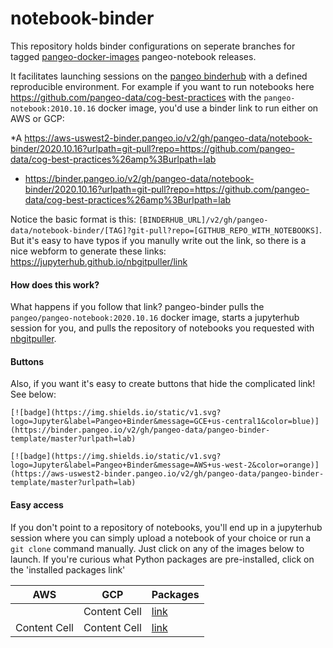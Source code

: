 # notebook-binder

This repository holds binder configurations on seperate branches for tagged [pangeo-docker-images](https://github.com/pangeo-data/pangeo-docker-images/releases) pangeo-notebook releases.

It facilitates launching sessions on the [pangeo binderhub](https://github.com/pangeo-data/pangeo-binder) with a defined reproducible environment. For example if you want to run notebooks here https://github.com/pangeo-data/cog-best-practices with the `pangeo-notebook:2010.10.16` docker image, you'd use a  binder link to run either on AWS or GCP:

 *A https://aws-uswest2-binder.pangeo.io/v2/gh/pangeo-data/notebook-binder/2020.10.16?urlpath=git-pull?repo=https://github.com/pangeo-data/cog-best-practices%26amp%3Burlpath=lab

 * https://binder.pangeo.io/v2/gh/pangeo-data/notebook-binder/2020.10.16?urlpath=git-pull?repo=https://github.com/pangeo-data/cog-best-practices%26amp%3Burlpath=lab


Notice the basic format is this: `[BINDERHUB_URL]/v2/gh/pangeo-data/notebook-binder/[TAG]?git-pull?repo=[GITHUB_REPO_WITH_NOTEBOOKS]`. But it's easy to have typos if you manully write out the link, so there is a nice webform to generate these links: https://jupyterhub.github.io/nbgitpuller/link


#### How does this work?
What happens if you follow that link? pangeo-binder pulls the `pangeo/pangeo-notebook:2020.10.16` docker image, starts a jupyterhub session for you, and pulls the repository of notebooks you requested with [nbgitpuller](https://jupyterhub.github.io/nbgitpuller/index.html).


#### Buttons
Also, if you want it's easy to create buttons that hide the complicated link! See below:
```
[![badge](https://img.shields.io/static/v1.svg?logo=Jupyter&label=Pangeo+Binder&message=GCE+us-central1&color=blue)](https://binder.pangeo.io/v2/gh/pangeo-data/pangeo-binder-template/master?urlpath=lab)

[![badge](https://img.shields.io/static/v1.svg?logo=Jupyter&label=Pangeo+Binder&message=AWS+us-west-2&color=orange)](https://aws-uswest2-binder.pangeo.io/v2/gh/pangeo-data/pangeo-binder-template/master?urlpath=lab)
```

#### Easy access
If you don't point to a repository of notebooks, you'll end up in a jupyterhub session where you can simply upload a notebook of your choice or run a `git clone` command manually. Just click on any of the images below to launch. If you're curious what Python packages are pre-installed, click on the 'installed packages link'

| AWS  | GCP | Packages |
| ------------- | ------------- |  ------------- |
|   | Content Cell  | [link](https://github.com/pangeo-data/pangeo-docker-images/blob/2020.10.16/pangeo-notebook/packages.txt) |
| Content Cell  | Content Cell  | [link](https://github.com/pangeo-data/pangeo-docker-images/blob/2020.10.10/pangeo-notebook/packages.txt) |
